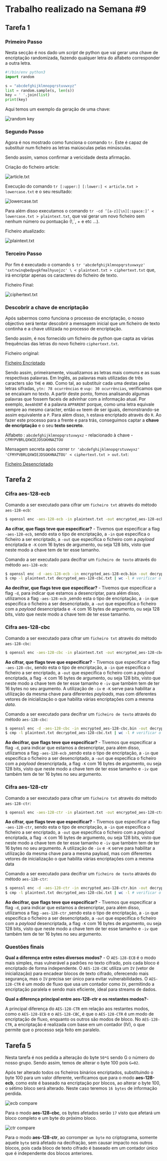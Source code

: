 # Trabalho realizado na Semana #9

## Tarefa 1

### Primeiro Passo

Nesta secção é nos dado um _script_ de python que vai gerar uma chave de encriptação randomizada, fazendo qualquer letra do alfabeto corresponder a outra letra.

```python
#!/bin/env python3
import random

s = "abcdefghijklmnopqrstuvwxyz"
list = random.sample(s, len(s))
key = ' '.join(list)
print(key)
```

Aqui temos um exemplo da geração de uma chave:

![random key](resources/LOGBOOK9/random_key.png)

### Segundo Passo

Agora é nos mostrado como funciona o comando `tr`. Este é capaz de substituir num ficheiro as letras maiúsculas pelas minúsculas.

Sendo assim, vamos confirmar a vericidade desta afirmação.

Criação do ficheiro article:

![article.txt](resources/LOGBOOK9/article.png)

Execução do comando `tr [:upper:] [:lower:] < article.txt > lowercase.txt` e o seu resultado: 

![lowercase.txt](resources/LOGBOOK9/lowercase.png)

Para além disso executamos o comando `tr -cd ’[a-z][\n][:space:]’ < lowercase.txt > plaintext.txt`, que vai gerar um novo ficheiro sem nenhum número ou pontuação (!,´, + e etc ...).

Ficheiro atualizado:

![plaintext.txt](resources/LOGBOOK9/plaintext.png)

### Terceiro Passo

Por fim é executado o comando `$ tr 'abcdefghijklmnopqrstuvwxyz' 'sxtrwinqbedpvgkfmalhyuojzc' \ < plaintext.txt > ciphertext.txt` que, irá encriptar apenas os caracteres do ficheiro de texto.

Ficheiro Final:

![ciphertext.txt](resources/LOGBOOK9/ciphertext.png)


### Descobrir a chave de encriptação

Após sabermos como funciona o processo de encriptação, o nosso objectivo será tentar descobrir a mensagem inicial que um ficheiro de texto continha e a chave utilizada no processo de encriptação.

Sendo assim, é nos fornecido um ficheiro de python que capta as várias frequências das letras do novo ficheiro `ciphertext.txt`.

Ficheiro original:

[Ficheiro Encriptado](resources/LOGBOOK9/secret_message.txt)

Sendo assim, primeiramente, visualizamos as letras mais comuns e as suas respectivas palavras. Em Inglês, as palavras mais utilizadas de três caracters são `THE` e `AND`. Como tal, ao substituir cada uma destas pelas letras sifradas, `ytn: 78 ocurrências` e `vup: 30 ocurrências`, verificamos que se encaixam no texto. A partir deste ponto, fomos analisando algumas palavras que fossem faceis de advinhar com a informação atual. Por exemplo, `AeeAhENT` é a palavra `APPARENT` porque, como uma letra equivale sempre ao mesmo caracter, então `ee` teem de ser iguais, demonstrando-se assim equivalente a `P`. Para além disso, `h` estava encriptado através do `R`.
Ao fazer este processo para a frente e para trás, conseguimos captar a **chave de encriptação** e o seu **texto secreto**.

Alfabeto : `abcdefghijklmnopqrstuvwyxz` - relacionado à chave -
`CFMYPVBRLQXWIEJDSGKHNAZTOU`


Mensagem secreta após correr `tr 'abcdefghijklmnopqrstuvwyxz' 'CFMYPVBRLQXWIEJDSGKHNAZTOU' < ciphertext.txt > out.txt`:

[Ficheiro Desencriptado](resources/LOGBOOK9/secret_message.txt)

## Tarefa 2

### Cifra aes-128-ecb

Comando a ser executado para cifrar um `ficheiro txt` através do método `aes-128-ecb`:

```bash
$ openssl enc -aes-128-ecb -in plaintext.txt -out encrypted_aes-128-ecb.bin -K 2b7e151628aed2a6abf7158809cf4f3c
```

**Ao cifrar, que flags teve que especificar?** - Tivemos que especificar a flag `-aes-128-ecb`, sendo esta o tipo de encriptação, a `-in` que especifica o ficheiro a ser encriptado, a `-out` que especifica o ficheiro com a _payload_ encriptada e `-K` com 16 bytes de argumento, ou seja 128 bits, visto que neste modo a chave tem de ter esse tamanho.

Comando a ser executado para decifrar um `ficheiro de texto` através do método `aes-128-ecb`:

```bash
$ openssl enc -d -aes-128-ecb -in encrypted_aes-128-ecb.bin -out decrypted_aes-128-ecb.txt -K 2b7e151628aed2a6abf7158809cf4f3c
$ cmp -l plaintext.txt decrypted_aes-128-cbc.txt | wc -l # verificar o número de bytes diferentes
```

**Ao decifrar, que flags teve que especificar?** - Tivemos que especificar a flag `-d`, para indicar que estamos a desencriptar, para além disso, utilizamos a flag `-aes-128-ecb` ,sendo esta o tipo de encriptação, a `-in` que especifica o ficheiro a ser desencriptado, a `-out` que especifica o ficheiro com a _payload_ desencriptada e `-K` com 16 bytes de argumento, ou seja 128 bits, visto que neste modo a chave tem de ter esse tamanho.


### Cifra aes-128-cbc

Comando a ser executado para cifrar um `ficheiro txt` através do método `aes-128-cbc`:

```bash
$ openssl enc -aes-128-cbc -in plaintext.txt -out encrypted_aes-128-cbc.bin -K 2b7e151628aed2a6abf7158809cf4f3c -iv 00000000000000000000000000000001
```

**Ao cifrar, que flags teve que especificar?** - Tivemos que especificar a flag `-aes-128-cbc`, sendo esta o tipo de encriptação, a `-in` que especifica o ficheiro a ser encriptado, a `-out` que especifica o ficheiro com a _payload_ encriptada, a flag `-K` com 16 bytes de argumento, ou seja 128 bits, visto que neste modo a chave tem de ter esse tamanho e `-iv` que também tem de ter 16 bytes no seu argumento.
A utilização de `-iv` e `-K` serve para habilitar a utilização da mesma chave para diferentes _payloads_, mas com diferentes vetores de inicialização o que habilita várias encriptações com a mesma _data_.  


Comando a ser executado para decifrar um `ficheiro de texto` através do método `aes-128-cbc`:

```bash
$ openssl enc -d -aes-128-cbc -in encrypted_aes-128-cbc.bin -out decrypted_aes-128-cbc.txt -K 2b7e151628aed2a6abf7158809cf4f3c -iv 00000000000000000000000000000001
$ cmp -l plaintext.txt decrypted_aes-128-cbc.txt | wc -l # verificar o número de bytes diferentes
```

**Ao decifrar, que flags teve que especificar?** - Tivemos que especificar a flag `-d`, para indicar que estamos a desencriptar, para além disso, utilizamos a flag `-aes-128-ecb` ,sendo esta o tipo de encriptação, a `-in` que especifica o ficheiro a ser desencriptado, a `-out` que especifica o ficheiro com a _payload_ desencriptada, a flag `-K` com 16 bytes de argumento, ou seja 128 bits, visto que neste modo a chave tem de ter esse tamanho e `-iv` que também tem de ter 16 bytes no seu argumento.

### Cifra aes-128-ctr

Comando a ser executado para cifrar um `ficheiro txt` através do método `aes-128-ctr`:

```bash
$ openssl enc -aes-128-ctr -in plaintext.txt -out encrypted_aes-128-ctr.bin -K 2b7e151628aed2a6abf7158809cf4f3c -iv 000102030405060708090a0b0c0d0e0f
```

**Ao cifrar, que flags teve que especificar?** - Tivemos que especificar a flag `-aes-128-ctr`, sendo esta o tipo de encriptação, a `-in` que especifica o ficheiro a ser encriptado, a `-out` que especifica o ficheiro com a _payload_ encriptada, a flag `-K` com 16 bytes de argumento, ou seja 128 bits, visto que neste modo a chave tem de ter esse tamanho e `-iv` que também tem de ter 16 bytes no seu argumento.
A utilização de `-iv` e `-K` serve para habilitar a utilização da mesma chave para a mesma payload, mas com diferentes vetores de inicialização o que habilita várias encriptações com a mesma data

Comando a ser executado para decifrar um `ficheiro de texto` através do método `aes-128-ctr`:

```bash
$ openssl enc -d -aes-128-ctr -in encrypted_aes-128-ctr.bin -out decrypted_aes-128-ctr.txt -K 2b7e151628aed2a6abf7158809cf4f3c -iv 000102030405060708090a0b0c0d0e0f
$ cmp -l plaintext.txt decrypted_aes-128-cbc.txt | wc -l # verificar o número de bytes diferentes
```

**Ao decifrar, que flags teve que especificar?** - Tivemos que especificar a flag `-d`, para indicar que estamos a desencriptar, para além disso, utilizamos a flag `-aes-128-ctr` ,sendo esta o tipo de encriptação, a `-in` que especifica o ficheiro a ser desencriptado, a `-out` que especifica o ficheiro com a _payload_ desencriptada, a flag `-K` com 16 bytes de argumento, ou seja 128 bits, visto que neste modo a chave tem de ter esse tamanho e `-iv` que também tem de ter 16 bytes no seu argumento.

### Questões finais

**Qual a diferença entre estes diversos modos?** -
O `AES-128-ECB` é o modo mais simples, mas vulnerável a padrões no texto cifrado, pois cada bloco é encriptado de forma independente. O `AES-128-CBC` utiliza um `IV` (vetor de inicialização) para encadear blocos de texto cifrado, oferecendo mais segurança, mas o `IV` precisa ser único para evitar vulnerabilidades. O `AES-128-CTR` é um modo de fluxo que usa um contador como `IV`, permitindo a encriptação paralela e sendo mais eficiente, ideal para streams de dados.


**Qual a diferença principal entre aes-128-ctr e os restantes modos?**-

A principal diferença do `AES-128-CTR` em relação aos restantes modos, como o `AES-128-ECB` e o `AES-128-CBC`, é que o `AES-128-CTR` é um modo de encriptação de fluxo, enquanto os outros são modos de bloco. 
No `AES-128-CTR`, a encriptação é realizada com base em um contador (IV), o que permite que o processo seja feito em paralelo.

## Tarefa 5

Nesta tarefa é nos pedida a alteração do byte `50*G` sendo G o número do nosso grupo.
Sendo assim, temos de alterar o byte 100 pois `G=02`.

Após ter alterado todos os ficheiros binários encriptados, substituindo o byte 100 para um valor diferente, verificamos que para o modo **aes-128-ecb**, como este é baseado na encriptação por blocos, ao alterar o byte 100, o sétimo bloco será alterado. Neste caso teremos `16 bytes` de informação perdida.

![ecb compare](resources/LOGBOOK9/aes-128-ecb_cmp.png)

Para o modo **aes-128-cbc**, os bytes afetados serão `17` visto que afetará um bloco completo e um byte do próximo bloco.

![ctr compare](resources/LOGBOOK9/aes-128-ctr_cmp.png)

Para o modo **aes-128-ctr**, ao corromper `um byte` no criptograma, somente aquele `byte` será afetado na decifração, sem causar impacto nos outros blocos, pois cada bloco de texto cifrado é baseado em um contador único que é independente dos blocos anteriores.

